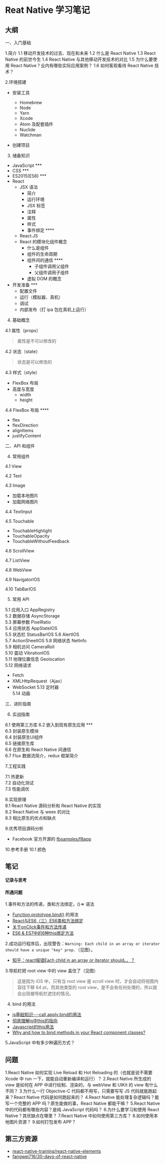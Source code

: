# Reat Native 学习笔记


## 大纲

一、入门基础             

1.简介
1.1 移动开发技术的过去、现在和未来
1.2 什么是 React Native
1.3 React Native 的前世今生
1.4 React Native 与其他移动开发技术的对比
1.5 为什么要使用 React Native？业内有哪些实际应用案例？
1.6 如何客观看待 React Native 技术？

2.环境搭建            

- 安装工具
  - Homebrew
  - Node
  - Yarn
  - Xcode
  - Atom 及配套插件
  - Nuclide
  - Watchman

- 创建项目

3. 储备知识            

- JavaScript ***
- CSS ***
- ES2015(ES6) ***
- React
  - JSX 语法
    - 简介
    - 运行环境
    - JSX 标签
    - 注释
    - 属性
    - 样式
    - 事件绑定 ****
  - React.JS
  - React 的模块化组件概念
     - 什么是组件
     - 组件的生命周期
     - 组件间的通信 ****
        - 子组件调用父组件
        - 父组件调用子组件
     - 虚拟 DOM 的概念
- 开发准备 ***
  - 配置文件
  - 运行（模拟器、真机）
  - 调试
  - 内部发布（打 ipa 包在真机上运行）

4. 基础概念            

4.1 属性（props）   
> 属性是不可以修改的

4.2 状态（state）
> 状态是可以修改的

4.3 样式（style） 
- FlexBox 布局
- 高度与宽度   
  - width
  - height

4.4 FlexBox 布局  ****    
- flex  
- flexDirection
- alignItems
- justifyContent

二、API 和组件            

4. 常用组件            

4.1 View     

4.2 Text    

4.3 Image  
- 加载本地图片
- 加载网络图片

4.4 TextInput    

4.5 Touchable        
- TouchableHighlight
- TouchableOpacity
- TouchableWithoutFeedback

4.6 ScrollView       

4.7 ListView     

4.8 WebView      

4.9 NavigatorIOS     

4.10 TabBarIOS       
                   

5. 常用 API            

5.1 应用入口 AppRegistry            
5.2 数据存储 AsyncStorage            
5.3 屏幕参数 PixelRatio            
5.4 应用状态 AppStateIOS            
5.5 状态栏 StatusBarIOS 
5.6 AlertIOS         
5.7 ActionSheetIOS 
5.8 网络状态 NetInfo            
5.9 相机访问 CameraRoll            
5.10 震动 VibrationIOS            
5.11 地理位置信息 Geolocation            
5.12 网络请求            
  - Fetch
  - XMLHttpRequest（Ajax）
  - WebSocket
5.13 定时器            
5.14 动画             

三、进阶指南            

6. 实战指南            

6.1 使用第三方库
6.2 嵌入到现有原生应用 ***           
6.3 封装原生模块            
6.4 封装原生UI组件            
6.5 链接原生库             
6.6 在原生和 React Native 间通信  
6.7 Flux 数据流简介，redux 框架简介

7.工程实践            

7.1 热更新            
7.2 自动化测试  
7.3 性能调优

8.实现原理            
8.1 React Native 源码分析和 React Native 的实现            
8.2 React Native 与 weex 的对比            
8.3 相比原生的优点和缺点 

9.优秀项目源码分析
- Facebook 官方开源的 [fbsamples/f8app](https://github.com/fbsamples/f8app)

10.参考手册
10.1 颜色

## 笔记

#### 记录与思考

#### 所遇问题
1.事件和方法的传递，类和方法绑定，()=> 语法
- [Function.prototype.bind()](https://developer.mozilla.org/zh-CN/docs/Web/JavaScript/Reference/Global_Objects/Function/bind) 的用法
- [React与ES6（三）ES6类和方法绑定](http://www.jianshu.com/p/218d664ec28f)
- [关于onClick事件和方法传递](http://react-china.org/t/onclick/4529)
- [ES6 & ES7中的6种this绑定方法](https://github.com/dwqs/blog/issues/10)

2.成功运行程序后，出现警告：`Warning: Each child in an array or iterator should have a unique "key" prop.`（见图）。
- [知乎：react报错Each child in an array or iterator should。。？](https://www.zhihu.com/question/37701739)

3.导航栏把 root view 中的 view 盖住了（见图）
> 这是因为 iOS 中，只有当 root view 是 scroll view 时，才会自动将视图内容往下移 64 pt，而其他类型的 root view，是不会有任何处理的，所以就会出现被导航栏遮住的情况。

4. bind 的用法
- [js基础知识---call,apply,bind的用法](http://www.jianshu.com/p/012223103355)
- [彻底理解js中this的指向](http://web.jobbole.com/85198/)
- [Javascript的this用法](http://www.ruanyifeng.com/blog/2010/04/using_this_keyword_in_javascript.html)
- [Why and how to bind methods in your React component classes?](http://reactkungfu.com/2015/07/why-and-how-to-bind-methods-in-your-react-component-classes/)

5.JavaScript 中有多少种遍历方式？



## 问题
1.React Native 如何实现 Live Reload 和 Hot Reloading 的（也就是说不需要 Xcode 中 run 一下，就能自动重新编译和运行）？
2.React Native 所生成的 view 是如何在 APP 中进行绘制、渲染的，与 webView 和 UIKit 的 view 有什么不同？
3.为什么一行 Objective-C 代码都不用写，只需要写写 JS 代码就能跑起来？React Native 代码是如何跑起来的？
4.React Native 能处理复杂逻辑吗？能写一个完整的 APP 吗？原生能做的事，React Native 都能干嘛？
5.React Native 中的代码都有哪些内容？是纯 JavaScript 代码吗？
6.为什么要学习和使用 React Native？其优缺点在哪里？
7.React Native 中如何使用第三方库？
8.如何使用本地图片资源？
9.如何打包发布 APP？

## 第三方资源
- [react-native-training/react-native-elements](https://github.com/react-native-training/react-native-elements)
- [fangwei716/30-days-of-react-native](https://github.com/fangwei716/30-days-of-react-native)

